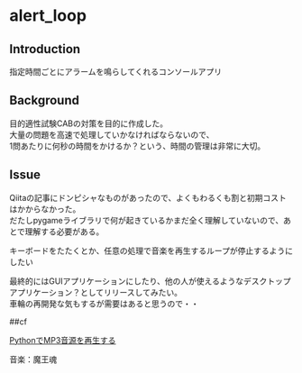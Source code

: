 # alert_loop

## Introduction
指定時間ごとにアラームを鳴らしてくれるコンソールアプリ

## Background
目的適性試験CABの対策を目的に作成した。  
大量の問題を高速で処理していかなければならないので、  
1問あたりに何秒の時間をかけるか？という、時間の管理は非常に大切。

## Issue
Qiitaの記事にドンピシャなものがあったので、よくもわるくも割と初期コストはかからなかった。  
だたしpygameライブラリで何が起きているかまだ全く理解していないので、あとで理解する必要がある。  

キーボードをたたくとか、任意の処理で音楽を再生するループが停止するようにしたい  

最終的にはGUIアプリケーションにしたり、他の人が使えるようなデスクトップアプリケーション？としてリリースしてみたい。  
車輪の再開発な気もするが需要はあると思うので・・

##cf

[PythonでMP3音源を再生する](https://qiita.com/kekeho/items/a0b93695d8a8ac6f1028)  

音楽：魔王魂
